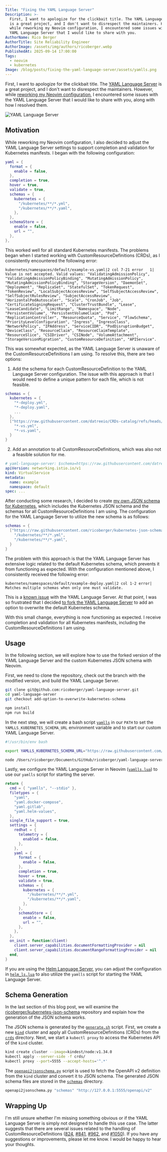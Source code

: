 ```yaml
---
Title: "Fixing the YAML Language Server"
Description: >-
  First, I want to apologize for the clickbait title. The YAML Language Server
  is a great project, and I don't want to disrespect the maintainers. However,
  while reworking my Neovim configuration, I encountered some issues with the
  YAML Language Server that I would like to share with you.
AuthorName: Rico Berger
AuthorTitle: Site Reliability Engineer
AuthorImage: /assets/img/authors/ricoberger.webp
PublishedAt: 2025-09-14 17:00:00
Tags:
  - neovim
  - kubernetes
Image: /blog/posts/fixing-the-yaml-language-server/assets/yamlls.png
---
```


First, I want to apologize for the clickbait title. The
[YAML Language Server](https://github.com/redhat-developer/yaml-language-server)
is a great project, and I don't want to disrespect the maintainers. However,
while
[reworking my Neovim configuration](https://ricoberger.de/blog/posts/reworking-my-neovim-configuration/),
I encountered some issues with the YAML Language Server that I would like to
share with you, along with how I resolved them.

![YAML Language Server](./assets/yamlls.png)

## Motivation

While reworking my Neovim configuration, I also decided to adjust the YAML
Language Server settings to support completion and validation for Kubernetes
manifests. I began with the following configuration:

```lua
yaml = {
  format = {
    enable = false,
  },
  completion = true,
  hover = true,
  validate = true,
  schemas = {
    kubernetes = {
      "/kubernetes/**/*.yml",
      "/kubernetes/**/*.yaml",
    },
  },
  schemaStore = {
    enable = false,
    url = "",
  },
},
```

This worked well for all standard Kubernetes manifests. The problems began when
I started working with CustomResourceDefinitions (CRDs), as I consistently
encountered the following error:

```plaintext
kubernetes/namespaces/default/example-vs.yaml|2 col 7-21 error   1| Value is not accepted. Valid values: "ValidatingAdmissionPolicy", "ValidatingAdmissionPolicyBinding", "MutatingAdmissionPolicy", "MutatingAdmissionPolicyBinding", "StorageVersion", "DaemonSet", "Deployment", "ReplicaSet", "StatefulSet", "TokenRequest", "TokenReview", "LocalSubjectAccessReview", "SelfSubjectAccessReview", "SelfSubjectRulesReview", "SubjectAccessReview", "HorizontalPodAutoscaler", "Scale", "CronJob", "Job", "CertificateSigningRequest", "ClusterTrustBundle", "Lease", "LeaseCandidate", "LimitRange", "Namespace", "Node", "PersistentVolume", "PersistentVolumeClaim", "Pod", "ReplicationController", "ResourceQuota", "Service", "FlowSchema", "PriorityLevelConfiguration", "Ingress", "IngressClass", "NetworkPolicy", "IPAddress", "ServiceCIDR", "PodDisruptionBudget", "DeviceClass", "ResourceClaim", "ResourceClaimTemplate", "ResourceSlice", "CSIDriver", "CSINode", "VolumeAttachment", "StorageVersionMigration", "CustomResourceDefinition", "APIService".
```

This was somewhat expected, as the YAML Language Server is unaware of the
CustomResourceDefinitions I am using. To resolve this, there are two options:

1. Add the schema for each CustomResourceDefinition to the YAML Language Server
   configuration. The issue with this approach is that I would need to define a
   unique pattern for each file, which is not feasible.

```lua
schemas = {
  kubernetes = {
    "*-deploy.yml",
    "*-deploy.yaml",
    ...
  },
  ["https://raw.githubusercontent.com/datreeio/CRDs-catalog/refs/heads/main/networking.istio.io/virtualservice_v1.json"] = {
    "*-vs.yml",
    "*-vs.yaml",
  }
}
```

2. Add an annotation to all CustomResourceDefinitions, which was also not a
   feasible solution for me.

```yaml
# yaml-language-server: $schema=https://raw.githubusercontent.com/datreeio/CRDs-catalog/refs/heads/main/networking.istio.io/virtualservice_v1.json
apiVersion: networking.istio.io/v1
kind: VirtualService
metadata:
  name: example
  namespace: default
spec: ...
```

After conducting some research, I decided to create
[my own JSON schema for Kubernetes](https://github.com/ricoberger/kubernetes-json-schema),
which includes the Kubernetes JSON schema and the schemas for all
CustomResourceDefinitions I am using. The configuration for the YAML Language
Server to utilize the new schema is as follows:

```lua
schemas = {
  ["https://raw.githubusercontent.com/ricoberger/kubernetes-json-schema/refs/heads/main/schemas/all.json"] = {
    "/kubernetes/**/*.yml",
    "/kubernetes/**/*.yaml",
  }
}
```

The problem with this approach is that the YAML Language Server has extensive
logic related to the default Kubernetes schema, which prevents it from
functioning as expected. With the configuration mentioned above, I consistently
received the following error:

```plaintext
kubernetes/namespaces/default/example-deploy.yaml|2 col 1-2 error| Matches multiple schemas when only one must validate.
```

This is a
[known issue](https://github.com/redhat-developer/yaml-language-server/issues/998)
with the YAML Language Server. At that point, I was so frustrated that I decided
[to fork the YAML Language Server](https://github.com/ricoberger/yaml-language-server)
to add an option to overwrite the default Kubernetes schema.

With this small change, everything is now functioning as expected. I receive
completion and validation for all Kubernetes manifests, including the
CustomResourceDefinitions I am using.

## Usage

In the following section, we will explore how to use the forked version of the
YAML Language Server and the custom Kubernetes JSON schema with Neovim.

First, we need to clone the repository, check out the branch with the modified
version, and build the YAML Language Server.

```sh
git clone git@github.com:ricoberger/yaml-language-server.git
cd yaml-language-server
git checkout add-option-to-overwrite-kubernetes-schema

npm install
npm run build
```

In the next step, we will create a bash script
[`yamlls`](https://github.com/ricoberger/dotfiles/blob/acb3f643129799906a33bf72a290ba21f1270190/.bin/yamlls)
in our `PATH` to set the `YAMLLS_KUBERNETES_SCHEMA_URL` environment variable and
to start our custom YAML Language Server.

```sh
#!/usr/bin/env bash

export YAMLLS_KUBERNETES_SCHEMA_URL="https://raw.githubusercontent.com/ricoberger/kubernetes-json-schema/refs/heads/main/schemas/all.json"

node /Users/ricoberger/Documents/GitHub/ricoberger/yaml-language-server/out/server/src/server.js $@
```

Lastly, we configure the YAML Language Server in Neovim
([`yamlls.lua`](https://github.com/ricoberger/dotfiles/blob/acb3f643129799906a33bf72a290ba21f1270190/.config/nvim/lsp/yamlls.lua))
to use our `yamlls` script for starting the server.

```lua
return {
  cmd = { "yamlls", "--stdio" },
  filetypes = {
    "yaml",
    "yaml.docker-compose",
    "yaml.gitlab",
    "yaml.helm-values",
  },
  single_file_support = true,
  settings = {
    redhat = {
      telemetry = {
        enabled = false,
      },
    },
    yaml = {
      format = {
        enable = false,
      },
      completion = true,
      hover = true,
      validate = true,
      schemas = {
        kubernetes = {
          "/kubernetes/**/*.yml",
          "/kubernetes/**/*.yaml",
        },
      },
      schemaStore = {
        enable = false,
        url = "",
      },
    },
  },
  on_init = function(client)
    client.server_capabilities.documentFormattingProvider = nil
    client.server_capabilities.documentRangeFormattingProvider = nil
  end,
}
```

If you are using the [Helm Language Server](https://github.com/mrjosh/helm-ls),
you can adjust the configuration in
[`helm_ls.lua`](https://github.com/ricoberger/dotfiles/blob/acb3f643129799906a33bf72a290ba21f1270190/.config/nvim/lsp/helm_ls.lua)
to also utilize the `yamlls` script for starting the YAML Language Server.

## Schema Generation

In the last section of this blog post, we will examine the
[ricoberger/kubernetes-json-schema](https://github.com/ricoberger/kubernetes-json-schema)
repository and explain how the generation of the JSON schema works.

The JSON schema is generated by the
[`generate.sh`](https://github.com/ricoberger/kubernetes-json-schema/blob/04a5c1e66245ca459ab518049cd822aa6c9985bd/utilities/generate.sh)
script. First, we create a new [`kind`](https://kind.sigs.k8s.io/) cluster and
apply all CustomResourceDefinitions (CRDs) from the
[`crds`](https://github.com/ricoberger/kubernetes-json-schema/tree/04a5c1e66245ca459ab518049cd822aa6c9985bd/crds)
directory. Next, we start a `kubectl proxy` to access the Kubernetes API of the
`kind` cluster.

```sh
kind create cluster --image=kindest/node:v1.34.0
kubectl apply --server-side -f crds/
kubectl proxy --port=5555 --accept-hosts='^.*'
```

The
[`openapi2jsonschema.py`](https://github.com/ricoberger/kubernetes-json-schema/blob/04a5c1e66245ca459ab518049cd822aa6c9985bd/utilities/openapi2jsonschema.py)
script is used to fetch the OpenAPI v2 definition from the `kind` cluster and
convert it to JSON schema. The generated JSON schema files are stored in the
[`schemas`](https://github.com/ricoberger/kubernetes-json-schema/tree/04a5c1e66245ca459ab518049cd822aa6c9985bd/schemas)
directory.

```sh
openapi2jsonschema.py "schemas" "http://127.0.0.1:5555/openapi/v2"
```

## Wrapping Up

I'm still unsure whether I'm missing something obvious or if the YAML Language
Server is simply not designed to handle this use case. The latter suggests that
there are several issues related to the handling of CustomResourceDefinitions
([824](https://github.com/redhat-developer/yaml-language-server/pull/824),
[#841](https://github.com/redhat-developer/yaml-language-server/pull/841),
[#962](https://github.com/redhat-developer/yaml-language-server/pull/962), and
[#1050](https://github.com/redhat-developer/yaml-language-server/pull/1050)). If
you have any suggestions or improvements, please let me know. I would be happy
to hear your thoughts.
